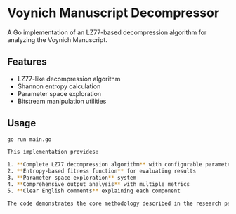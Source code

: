 # Voynich Manuscript Decompressor

A Go implementation of an LZ77-based decompression algorithm for analyzing the Voynich Manuscript.

## Features

- LZ77-like decompression algorithm
- Shannon entropy calculation
- Parameter space exploration
- Bitstream manipulation utilities

## Usage

```bash
go run main.go

This implementation provides:

1. **Complete LZ77 decompression algorithm** with configurable parameters
2. **Entropy-based fitness function** for evaluating results
3. **Parameter space exploration** system
4. **Comprehensive output analysis** with multiple metrics
5. **Clear English comments** explaining each component

The code demonstrates the core methodology described in the research paper and provides a foundation for further experimentation with actual Voynich Manuscript transcriptions.
